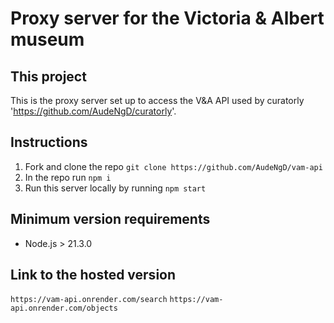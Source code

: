 # Proxy server for the Victoria & Albert museum

## This project
This is the proxy server set up to access the V&A API used by curatorly 'https://github.com/AudeNgD/curatorly'.

## Instructions
1. Fork and clone the repo `git clone https://github.com/AudeNgD/vam-api`
2. In the repo run `npm i`
3. Run this server locally by running `npm start`

## Minimum version requirements
- Node.js > 21.3.0

## Link to the hosted version
`https://vam-api.onrender.com/search`
`https://vam-api.onrender.com/objects`
